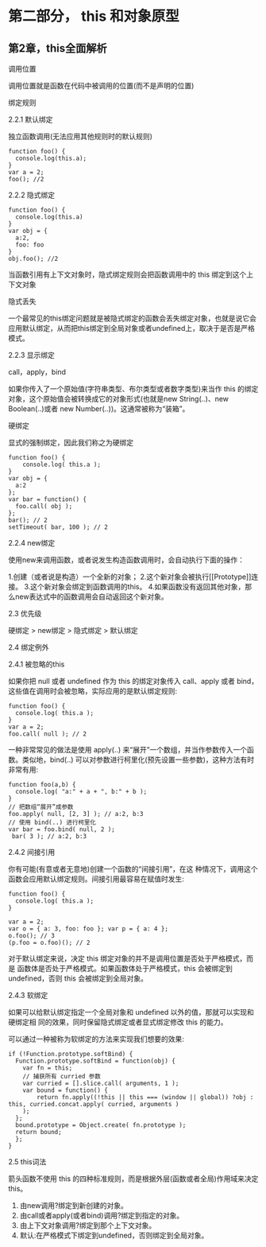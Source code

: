 # 第二部分， this 和对象原型

## 第2章，this全面解析

调用位置

调用位置就是函数在代码中被调用的位置(而不是声明的位置)


绑定规则

2.2.1 默认绑定

独立函数调用(无法应用其他规则时的默认规则)


```
function foo() {
  console.log(this.a);
}
var a = 2;
foo(); //2
```

2.2.2 隐式绑定


```
function foo() {
  console.log(this.a)
}
var obj = {
  a:2,
  foo: foo
}
obj.foo(); //2
```
当函数引用有上下文对象时，隐式绑定规则会把函数调用中的 this 绑定到这个上下文对象

隐式丢失

一个最常见的this绑定问题就是被隐式绑定的函数会丢失绑定对象，也就是说它会应用默认绑定，从而把this绑定到全局对象或者undefined上，取决于是否是严格模式。



2.2.3 显示绑定

call，apply，bind

如果你传入了一个原始值(字符串类型、布尔类型或者数字类型)来当作 this 的绑定对象，这个原始值会被转换成它的对象形式(也就是new String(..)、new Boolean(..)或者 new Number(..))。这通常被称为“装箱”。

硬绑定

显式的强制绑定，因此我们称之为硬绑定

```
function foo() { 
    console.log( this.a );
}
var obj = { 
  a:2
};
var bar = function() { 
  foo.call( obj );
};
bar(); // 2
setTimeout( bar, 100 ); // 2

```

2.2.4 new绑定

使用new来调用函数，或者说发生构造函数调用时，会自动执行下面的操作：

1.创建（或者说是构造）一个全新的对象；
2.这个新对象会被执行[[Prototype]]连接。
3.这个新对象会绑定到函数调用的this。
4.如果函数没有返回其他对象，那么new表达式中的函数调用会自动返回这个新对象。


2.3 优先级

硬绑定 > new绑定 > 隐式绑定 > 默认绑定


2.4 绑定例外

2.4.1 被忽略的this

如果你把 null 或者 undefined 作为 this 的绑定对象传入 call、apply 或者 bind，这些值在调用时会被忽略，实际应用的是默认绑定规则:

```
function foo() { 
  console.log( this.a );
}
var a = 2;
foo.call( null ); // 2
```

一种非常常见的做法是使用 apply(..) 来“展开”一个数组，并当作参数传入一个函数。类似地，bind(..) 可以对参数进行柯里化(预先设置一些参数)，这种方法有时非常有用:

```
function foo(a,b) {
  console.log( "a:" + a + ", b:" + b );
}
// 把数组“展开”成参数
foo.apply( null, [2, 3] ); // a:2, b:3
// 使用 bind(..) 进行柯里化
var bar = foo.bind( null, 2 );
 bar( 3 ); // a:2, b:3  
```

2.4.2 间接引用

你有可能(有意或者无意地)创建一个函数的“间接引用”，在这 种情况下，调用这个函数会应用默认绑定规则。间接引用最容易在赋值时发生:

```
function foo() { 
  console.log( this.a );
}

var a = 2;
var o = { a: 3, foo: foo }; var p = { a: 4 };
o.foo(); // 3
(p.foo = o.foo)(); // 2

```

对于默认绑定来说，决定 this 绑定对象的并不是调用位置是否处于严格模式，而是 函数体是否处于严格模式。如果函数体处于严格模式，this 会被绑定到 undefined，否则 this 会被绑定到全局对象。

2.4.3 软绑定

如果可以给默认绑定指定一个全局对象和 undefined 以外的值，那就可以实现和硬绑定相 同的效果，同时保留隐式绑定或者显式绑定修改 this 的能力。

可以通过一种被称为软绑定的方法来实现我们想要的效果:

```
if (!Function.prototype.softBind) { 
  Function.prototype.softBind = function(obj) {
    var fn = this;
    // 捕获所有 curried 参数
    var curried = [].slice.call( arguments, 1 );
    var bound = function() {
        return fn.apply((!this || this === (window || global)) ?obj : this, curried.concat.apply( curried, arguments )
    );
  };
  bound.prototype = Object.create( fn.prototype );
  return bound;
  };
}
```

2.5 this词法

箭头函数不使用 this 的四种标准规则，而是根据外层(函数或者全局)作用域来决定 this。


1. 由new调用?绑定到新创建的对象。
2. 由call或者apply(或者bind)调用?绑定到指定的对象。
3. 由上下文对象调用?绑定到那个上下文对象。
4. 默认:在严格模式下绑定到undefined，否则绑定到全局对象。
